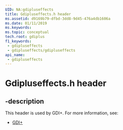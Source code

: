 ```yaml
---
UID: NA:gdipluseffects
title: Gdipluseffects.h header
ms.assetid: d9169b79-dfbd-3dd8-9d45-476a4db1606a
ms.date: 01/11/2019
ms.keywords: 
ms.topic: conceptual
tech.root: gdiplus
f1_keywords:
 - gdipluseffects
 - gdipluseffects/gdipluseffects
api_name:
 - gdipluseffects
---
```


# Gdipluseffects.h header


## -description

This header is used by GDI+. For more information, see:

- [GDI+](../_gdiplus/index.md)

